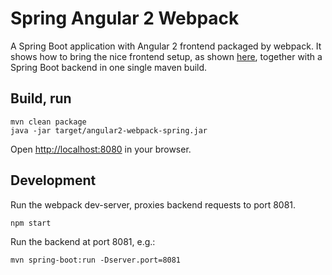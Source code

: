 # Spring Angular 2 Webpack

A Spring Boot application with Angular 2 frontend packaged by webpack.
It shows how to bring the nice frontend setup, as shown
[here](https://github.com/harti2006/angular2-webpack),
together with a Spring Boot backend in one single maven build. 

## Build, run

    mvn clean package
    java -jar target/angular2-webpack-spring.jar
    
Open [http://localhost:8080](http://localhost:8080) in your browser.

## Development

Run the webpack dev-server, proxies backend requests to port 8081.

    npm start

Run the backend at port 8081, e.g.:

    mvn spring-boot:run -Dserver.port=8081
